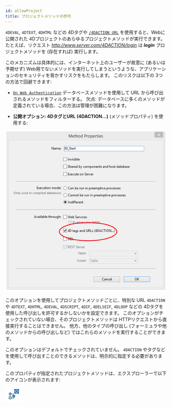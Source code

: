 ```yaml
---
id: allowProject
title: プロジェクトメソッドの許可
---
```


  
`4DEVAL`, `4DTEXT`, `4DHTML` などの 4Dタグや [`/4DACTION URL`](httpRequests.md#/4daction) を使用すると、Webに公開された 4Dプロジェクトのあらゆるプロジェクトメソッドが実行できます。 たとえば、リクエスト *http://www.server.com/4DACTION/login* は ***login*** プロジェクトメソッドを (存在すれば) 実行します。

このメカニズムは具体的には、インターネット上のユーザーが故意に (あるいは予期せず) Web用でないメソッドを実行してしまうというような、アプリケーションのセキュリティを脅かすリスクをもたらします。 このリスクは以下の 3つの方法で回避できます:

*   [`On Web Authentication`](authentication.md#on-web-authentication) データベースメソッドを使用して URL から呼び出されるメソッドをフィルターする。 欠点: データベースに多くのメソッドが定義されている場合、この方法は管理が困難になります。

*   **公開オプション: 4DタグとURL (4DACTION...)** (メソッドプロパティ) を使用する:

![](../assets/en/WebServer/methodProperties.png)

このオプションを使用してプロジェクトメソッドごとに、特別な URL `4DACTION` や `4DTEXT`, `4DHTML`, `4DEVAL`, `4DSCRIPT`, `4DIF`, `4DELSEIF`, `4DLOOP` などの 4Dタグを使用した呼び出しを許可するかしないかを設定できます。 このオプションがチェックされていない場合、そのプロジェクトメソッドは HTTPリクエストから直接実行することはできません。 他方、他のタイプの呼び出し (フォーミュラや他のメソッドからの呼び出しなど) ではこれらのメソッドを実行することができます。

このオプションはデフォルトでチェックされていません。 `4DACTION` やタグなどを使用して呼び出すことのできるメソッドは、明示的に指定する必要があります。

このプロパティが指定されたプロジェクトメソッドは、エクスプローラーで以下のアイコンが表示されます:

 ![](../assets/en/WebServer/methodIcon.png)
